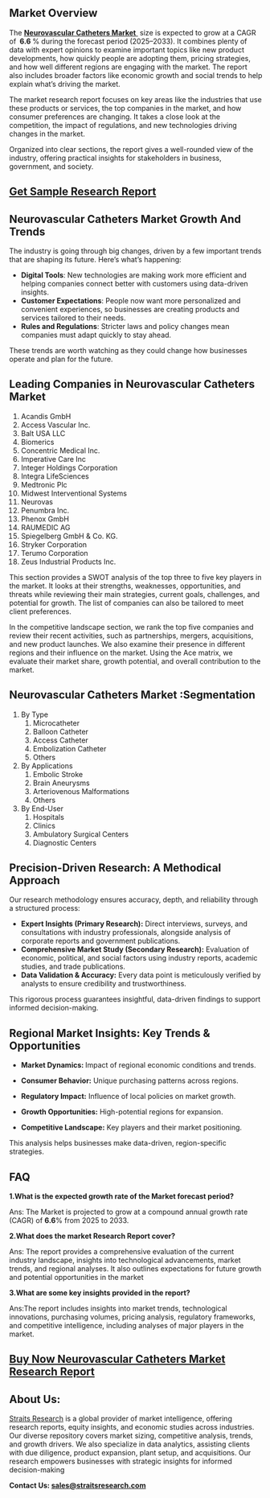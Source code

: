 <h2>Market Overview</h2>
<p>The <a href=https://straitsresearch.com/report/neurovascular-catheters-market> <strong>Neurovascular Catheters Market</strong> </a> size is expected to grow at a CAGR of <strong> 6.6 </strong>% during the forecast period (2025–2033). It combines plenty of data with expert opinions to examine important topics like new product developments, how quickly people are adopting them, pricing strategies, and how well different regions are engaging with the market. The report also includes broader factors like economic growth and social trends to help explain what’s driving the market.</p>
<p>The market research report focuses on key areas like the industries that use these products or services, the top companies in the market, and how consumer preferences are changing. It takes a close look at the competition, the impact of regulations, and new technologies driving changes in the market.</p>
<p>Organized into clear sections, the report gives a well-rounded view of the industry, offering practical insights for stakeholders in business, government, and society.</p>
<h2><strong><a href=https://straitsresearch.com/report/neurovascular-catheters-market/request-sample>Get Sample Research Report</a></strong></h2>
<h2>Neurovascular Catheters Market Growth And Trends</h2>
<p>The industry is going through big changes, driven by a few important trends that are shaping its future. Here’s what’s happening:</p>
<ul>
<li><strong>Digital Tools</strong>: New technologies are making work more efficient and helping companies connect better with customers using data-driven insights.</li>
<li><strong>Customer Expectations</strong>: People now want more personalized and convenient experiences, so businesses are creating products and services tailored to their needs.</li>
<li><strong>Rules and Regulations</strong>: Stricter laws and policy changes mean companies must adapt quickly to stay ahead.</li>
</ul>
<p>These trends are worth watching as they could change how businesses operate and plan for the future.</p>
<h2>Leading Companies in Neurovascular Catheters Market</h2>
<p><ol>
<li>Acandis GmbH</li>
<li>Access Vascular Inc.</li>
<li>Balt USA LLC</li>
<li>Biomerics</li>
<li>Concentric Medical Inc.</li>
<li>Imperative Care Inc</li>
<li>Integer Holdings Corporation</li>
<li>Integra LifeSciences</li>
<li>Medtronic Plc</li>
<li>Midwest Interventional Systems</li>
<li>Neurovas</li>
<li>Penumbra Inc.</li>
<li>Phenox GmbH</li>
<li>RAUMEDIC AG</li>
<li>Spiegelberg GmbH &amp; Co. KG.</li>
<li>Stryker Corporation</li>
<li>Terumo Corporation</li>
<li>Zeus Industrial Products Inc.</li>
</ol></p>
<div>
<p>This section provides a SWOT analysis of the top three to five key players in the market. It looks at their strengths, weaknesses, opportunities, and threats while reviewing their main strategies, current goals, challenges, and potential for growth. The list of companies can also be tailored to meet client preferences.</p>
<p>In the competitive landscape section, we rank the top five companies and review their recent activities, such as partnerships, mergers, acquisitions, and new product launches. We also examine their presence in different regions and their influence on the market. Using the Ace matrix, we evaluate their market share, growth potential, and overall contribution to the market.</p>
<h2>Neurovascular Catheters Market :Segmentation</h2>
<p><ol>
<li>By Type
<ol>
<li>Microcatheter</li>
<li>Balloon Catheter</li>
<li>Access Catheter</li>
<li>Embolization Catheter</li>
<li>Others</li>
</ol>
</li>
<li>By Applications
<ol>
<li>Embolic Stroke</li>
<li>Brain Aneurysms</li>
<li>Arteriovenous Malformations</li>
<li>Others</li>
</ol>
</li>
<li>By End-User
<ol>
<li>Hospitals</li>
<li>Clinics</li>
<li>Ambulatory Surgical Centers</li>
<li>Diagnostic Centers</li>
</ol>
</li>
</ol></p>
<h2>Precision-Driven Research: A Methodical Approach</h2>
<p>Our research methodology ensures accuracy, depth, and reliability through a structured process:</p>
<ul>
<li><strong>Expert Insights (Primary Research):</strong> Direct interviews, surveys, and consultations with industry professionals, alongside analysis of corporate reports and government publications.</li>
<li><strong>Comprehensive Market Study (Secondary Research):</strong> Evaluation of economic, political, and social factors using industry reports, academic studies, and trade publications.</li>
<li><strong>Data Validation &amp; Accuracy:</strong> Every data point is meticulously verified by analysts to ensure credibility and trustworthiness.</li>
</ul>
<p>This rigorous process guarantees insightful, data-driven findings to support informed decision-making.</p>
<h2>Regional Market Insights: Key Trends &amp; Opportunities</h2>
<ul>
<li>
<p><strong>Market Dynamics: </strong>Impact of regional economic conditions and trends.</p>
</li>
<li>
<p><strong>Consumer Behavior:</strong> Unique purchasing patterns across regions.</p>
</li>
<li>
<p><strong>Regulatory Impact:</strong> Influence of local policies on market growth.</p>
</li>
<li>
<p><strong>Growth Opportunities:</strong> High-potential regions for expansion.</p>
</li>
<li>
<p><strong>Competitive Landscape:</strong> Key players and their market positioning.</p>
</li>
</ul>
<p>This analysis helps businesses make data-driven, region-specific strategies.</p>
<h2>FAQ</h2>
<p><strong>1.What is the expected growth rate of the Market forecast period?</strong></p>
<p>Ans: The Market is projected to grow at a compound annual growth rate (CAGR) of <strong>6.6</strong>% from 2025 to 2033.</p>
<p><strong>2.What does the market Research Report cover?</strong></p>
<p>Ans: The report provides a comprehensive evaluation of the current industry landscape, insights into technological advancements, market trends, and regional analyses. It also outlines expectations for future growth and potential opportunities in the market</p>
<p><strong>3.What are some key insights provided in the report?</strong></p>
<p>Ans:The report includes insights into market trends, technological innovations, purchasing volumes, pricing analysis, regulatory frameworks, and competitive intelligence, including analyses of major players in the market.</p>
<h2><strong><a href=https://straitsresearch.com/buy-now/neurovascular-catheters-market>Buy Now Neurovascular Catheters Market Research Report </a></strong></h2>
<h2>About Us:</h2>
<p><a href=https://straitsresearch.com/>Straits Research</a> is a global provider of market intelligence, offering research reports, equity insights, and economic studies across industries. Our diverse repository covers market sizing, competitive analysis, trends, and growth drivers. We also specialize in data analytics, assisting clients with due diligence, product expansion, plant setup, and acquisitions. Our research empowers businesses with strategic insights for informed decision-making</p>
<p><strong>Contact Us: <a href=mailto:sales@straitsresearch.com>sales@straitsresearch.com</a></strong></p>
</div>
